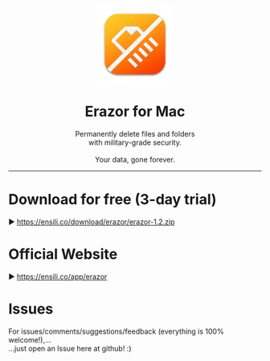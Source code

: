 <p align=center>
  <img height="150px" src="https://github.com/enSili-co/erazor/raw/main/images/logo.png"/>
</p>
<h1 align=center>Erazor for Mac</h1>
<p align=center>
  Permanently delete files and folders<br>with military-grade security.<br><br>Your data, gone forever.
</p>


---

# Download for free (3-day trial)

▶︎ https://ensili.co/download/erazor/erazor-1.2.zip

# Official Website

▶︎ https://ensili.co/app/erazor

# Issues

For issues/comments/suggestions/feedback (everything is 100% welcome!),...    
...just open an Issue here at github! :)
